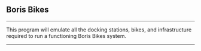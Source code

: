 ## Boris Bikes

---

This program will emulate all the docking stations, bikes, and infrastructure required to run a functioning Boris Bikes system.

---
